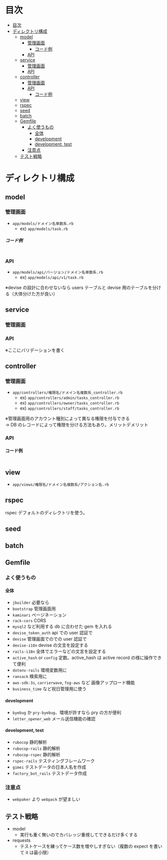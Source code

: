 # 目次

<!-- TOC -->

- [目次](#目次)
- [ディレクトリ構成](#ディレクトリ構成)
  - [model](#model)
    - [管理画面](#管理画面)
        - [コード例](#コード例)
    - [API](#api)
  - [service](#service)
    - [管理画面](#管理画面-1)
    - [API](#api-1)
  - [controller](#controller)
    - [管理画面](#管理画面-2)
    - [API](#api-2)
      - [コード例](#コード例-1)
  - [view](#view)
  - [rspec](#rspec)
  - [seed](#seed)
  - [batch](#batch)
  - [Gemfile](#gemfile)
    - [よく使うもの](#よく使うもの)
      - [全体](#全体)
      - [development](#development)
      - [development, test](#development-test)
    - [注意点](#注意点)
  - [テスト戦略](#テスト戦略)

<!-- /TOC -->

# ディレクトリ構成

## model

### 管理画面

- `app/models/ドメイン名単数系.rb`
  - ex) `app/models/task.rb`

##### コード例

```rb

```

### API

- `app/models/api/バージョン/ドメイン名単数系.rb`
  - ex) `app/models/api/v1/task.rb`

※devise の設計に合わせないなら users テーブルと devise 用のテーブルを分ける（大体分けた方が良い）

## service

### 管理画面

### API

※ここにバリデーションを書く

## controller

### 管理画面

- `app/controllers/権限名/ドメイン名複数系_controller.rb`
  - ex) `app/controllers/admin/tasks_controller.rb`
  - ex) `app/controllers/owner/tasks_controller.rb`
  - ex) `app/controllers/staff/tasks_controller.rb`

※管理画面用のアカウント種別によって異なる権限を付与できる  
→ DB のレコードによって権限を分ける方法もあり。メリットデメリット

### API

#### コード例

```rb

```

## view

- `app/views/権限名/ドメイン名複数系/アクション名.rb`

## rspec

rspec デフォルトのディレクトリを使う。

## seed

## batch

## Gemfile

### よく使うもの

#### 全体

- `jbuilder` 必要なら
- `bootstrap` 管理画面用
- `kaminari` ページネーション
- `rack-cors` CORS
- `mysql2` など利用する db に合わせた gem を入れる
- `devise_token_auth` api での user 認証で
- `devise` 管理画面でのでの user 認証で
- `devise-i18n` devise の文言を設定する
- `rails-i18n` 全体でエラーなどの文言を設定する
- `active_hash` or `config` 定数。active_hash は active record の様に操作できて便利
- `dotenv-rails` 環境変数用に
- `ransack` 検索用に
- `aws-sdk-3s`, `carrierwave`, `fog-aws` など 画像アップロード機能
- `business_time` など祝日管理用に使う

#### development

- `byebug` か `pry-byebug`、環境が許すなら pry の方が便利
- `letter_opener_web` メール送信機能の確認

#### development, test

- `rubocop` 静的解析
- `rubocop-rails` 静的解析
- `rubocop-rspec` 静的解析
- `rspec-rails` テスティングフレームワーク
- `gimei` テストデータの日本人名を作成
- `factory_bot_rails` テストデータ作成

### 注意点

- `webpaker` より `webpack` が望ましい

## テスト戦略

- model
  - 実行も重く無いのでカバレッジ重視してできるだけ多くする
- requests
  - テストケースを練ってケース数を増やしすぎない（複数の expect を書いて it は最小限）
